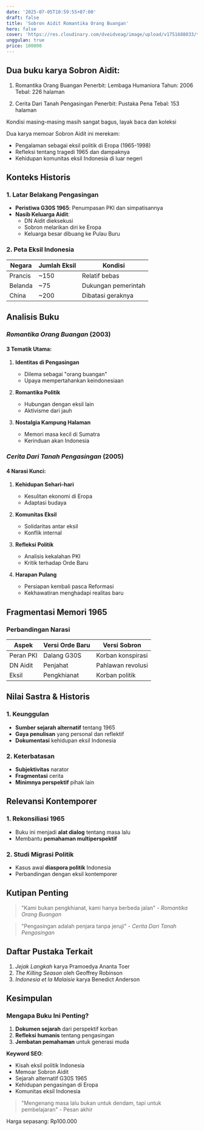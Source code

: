 ```yaml
---
date: '2025-07-05T10:59:55+07:00'
draft: false
title: 'Sobron Aidit Romantika Orang Buangan'
hero: false
cover: 'https://res.cloudinary.com/dveidveag/image/upload/v1751688033/tokohitam_bookshop_1747220374_3632270224633684350_2108852657_y7qnlt.webp'
unggulan: true
price: 100000
---
```


## Dua buku karya Sobron Aidit:

1. Romantika Orang Buangan
Penerbit: Lembaga Humaniora
Tahun: 2006
Tebal: 226 halaman

2. Cerita Dari Tanah Pengasingan
Penerbit: Pustaka Pena
Tebal: 153 halaman

Kondisi masing-masing masih sangat bagus, layak baca dan koleksi

Dua karya memoar Sobron Aidit ini merekam:
- Pengalaman sebagai eksil politik di Eropa (1965-1998)
- Refleksi tentang tragedi 1965 dan dampaknya
- Kehidupan komunitas eksil Indonesia di luar negeri

## Konteks Historis

### 1. Latar Belakang Pengasingan
- **Peristiwa G30S 1965**: Penumpasan PKI dan simpatisannya
- **Nasib Keluarga Aidit**:
  - DN Aidit dieksekusi
  - Sobron melarikan diri ke Eropa
  - Keluarga besar dibuang ke Pulau Buru

### 2. Peta Eksil Indonesia
| Negara | Jumlah Eksil | Kondisi |
|--------|-------------|---------|
| Prancis | ~150 | Relatif bebas |
| Belanda | ~75 | Dukungan pemerintah |
| China | ~200 | Dibatasi geraknya |

## Analisis Buku

### *Romantika Orang Buangan* (2003)

#### 3 Tematik Utama:
1. **Identitas di Pengasingan**
   - Dilema sebagai "orang buangan"
   - Upaya mempertahankan keindonesiaan

2. **Romantika Politik**
   - Hubungan dengan eksil lain
   - Aktivisme dari jauh

3. **Nostalgia Kampung Halaman**
   - Memori masa kecil di Sumatra
   - Kerinduan akan Indonesia

### *Cerita Dari Tanah Pengasingan* (2005)

#### 4 Narasi Kunci:
1. **Kehidupan Sehari-hari**
   - Kesulitan ekonomi di Eropa
   - Adaptasi budaya

2. **Komunitas Eksil**
   - Solidaritas antar eksil
   - Konflik internal

3. **Refleksi Politik**
   - Analisis kekalahan PKI
   - Kritik terhadap Orde Baru

4. **Harapan Pulang**
   - Persiapan kembali pasca Reformasi
   - Kekhawatiran menghadapi realitas baru

## Fragmentasi Memori 1965

### Perbandingan Narasi
| Aspek | Versi Orde Baru | Versi Sobron |
|-------|----------------|-------------|
| Peran PKI | Dalang G30S | Korban konspirasi |
| DN Aidit | Penjahat | Pahlawan revolusi |
| Eksil | Pengkhianat | Korban politik |

## Nilai Sastra & Historis

### 1. Keunggulan
- **Sumber sejarah alternatif** tentang 1965
- **Gaya penulisan** yang personal dan reflektif
- **Dokumentasi** kehidupan eksil Indonesia

### 2. Keterbatasan
- **Subjektivitas** narator
- **Fragmentasi** cerita
- **Minimnya perspektif** pihak lain

## Relevansi Kontemporer

### 1. Rekonsiliasi 1965
- Buku ini menjadi **alat dialog** tentang masa lalu
- Membantu **pemahaman multiperspektif**

### 2. Studi Migrasi Politik
- Kasus awal **diaspora politik** Indonesia
- Perbandingan dengan eksil kontemporer

## Kutipan Penting

> "Kami bukan pengkhianat, kami hanya berbeda jalan" - *Romantika Orang Buangan*

> "Pengasingan adalah penjara tanpa jeruji" - *Cerita Dari Tanah Pengasingan*

## Daftar Pustaka Terkait
1. *Jejak Langkah* karya Pramoedya Ananta Toer
2. *The Killing Season* oleh Geoffrey Robinson
3. *Indonesia et la Malaisie* karya Benedict Anderson

## Kesimpulan

### Mengapa Buku Ini Penting?
1. **Dokumen sejarah** dari perspektif korban
2. **Refleksi humanis** tentang pengasingan
3. **Jembatan pemahaman** untuk generasi muda

**Keyword SEO**:
- Kisah eksil politik Indonesia
- Memoar Sobron Aidit
- Sejarah alternatif G30S 1965
- Kehidupan pengasingan di Eropa
- Komunitas eksil Indonesia

> "Mengenang masa lalu bukan untuk dendam, tapi untuk pembelajaran" - Pesan akhir

Harga sepasang: Rp100.000

